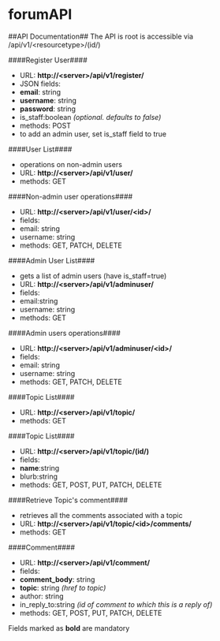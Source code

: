 forumAPI
========

##API Documentation##
The API is root is accessible via /api/v1/\<resourcetype\>/(id/)

####Register User####
* URL: **http://\<server\>/api/v1/register/**
* JSON fields: 
 * **email**: string
 * **username**: string
 * **password**: string
 * is\_staff:boolean _(optional. defaults to false)_
* methods: POST
* to add an admin user, set is_staff field to true

####User List####
* operations on non-admin users
* URL: **http://\<server\>/api/v1/user/**
* methods: GET

####Non-admin user operations####
* URL: **http://\<server\>/api/v1/user/\<id\>/**
* fields: 
 * email: string
 * username: string
* methods: GET, PATCH, DELETE

####Admin User List####
* gets a list of admin users (have is_staff=true)
* URL: **http://\<server\>/api/v1/adminuser/**
* fields: 
 * email:string
 * username: string
* methods: GET

####Admin users operations####
* URL: **http://\<server\>/api/v1/adminuser/\<id\>/**
* fields:
 * email: string
 * username: string
* methods: GET, PATCH, DELETE


####Topic List####
* URL: **http://\<server\>/api/v1/topic/**
* methods: GET

####Topic List####
* URL: **http://\<server\>/api/v1/topic/(id/)**
* fields: 
 * **name**:string
 * blurb:string
* methods: GET, POST, PUT, PATCH, DELETE


####Retrieve Topic's comment####
* retrieves all the comments associated with a topic
* URL: **http://\<server\>/api/v1/topic/\<id\>/comments/**
* methods: GET


####Comment####
* URL: **http://\<server\>/api/v1/comment/**
* fields: 
 *  **comment_body**: string
 *  **topic**: string _(href to topic)_
 *  author: string
 *  in\_reply\_to:string _(id of comment to which this is a reply of)_
* methods: GET, POST, PUT, PATCH, DELETE


Fields marked as **bold** are mandatory
